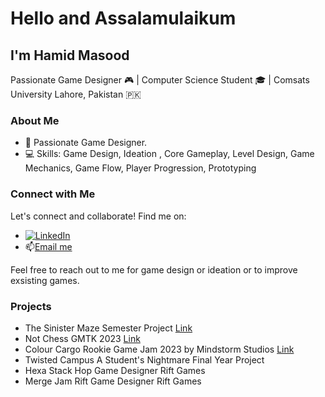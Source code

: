 # Hello and Assalamulaikum

## I'm Hamid Masood

Passionate Game Designer 🎮 | Computer Science Student 🎓 | Comsats University Lahore, Pakistan 🇵🇰


### About Me

- 🚀 Passionate Game Designer.
- 💻 Skills: Game Design, Ideation , Core Gameplay, Level Design, Game Mechanics, Game Flow, Player Progression, Prototyping
  

### Connect with Me

Let's connect and collaborate! Find me on:

-  [![LinkedIn](https://img.shields.io/badge/-LinkedIn-0A66C2?style=for-the-badge&logo=linkedin&logoColor=white)](https://www.linkedin.com/in/hamid-masood-1999211b4/)
-  📫[Email me](mailto:hamidmasood479@gmail.com)


Feel free to reach out to me for game design or ideation or to improve exsisting games.

### Projects
- The Sinister Maze Semester Project [Link](https://hamidmasood479.itch.io/the-sinister-maze)
- Not Chess GMTK 2023 [Link](https://itch.io/jam/gmtk-2023/rate/2162340)
- Colour Cargo Rookie Game Jam 2023 by Mindstorm Studios [Link](https://www.linkedin.com/posts/hamid-masood-1999211b4_mindstorm-gamedevelopment-games-activity-7120066322452930560-dSwJ?utm_source=share&utm_medium=member_desktop)
- Twisted Campus A Student's Nightmare Final Year Project
- Hexa Stack Hop Game Designer Rift Games
- Merge Jam Rift Game Designer Rift Games
